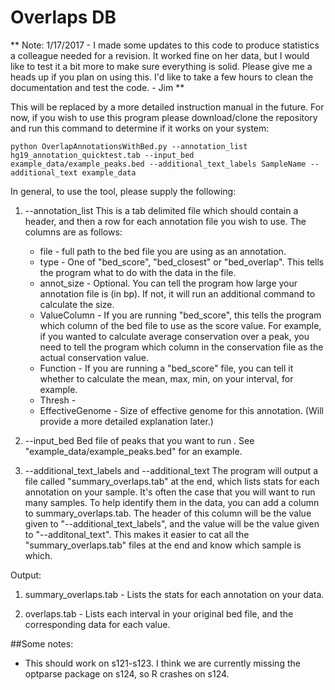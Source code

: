 # Overlaps DB

** Note: 1/17/2017 - I made some updates to this code to produce statistics a colleague needed for a revision. It worked fine on her data, but I would like to test it a bit more to make sure everything is solid. Please give me a heads up if you plan on using this. I'd like to take a few hours to clean the documentation and test the code. - Jim  **


This will be replaced by a more detailed instruction manual in the future. For now, if you wish to use this program please download/clone the repository and run this command to determine if it works on your system:

```
python OverlapAnnotationsWithBed.py --annotation_list hg19_annotation_quicktest.tab --input_bed example_data/example_peaks.bed --additional_text_labels SampleName --additional_text example_data
```

In general, to use the tool, please supply the following:


1. --annotation_list 
    This is a tab delimited file which should contain a header, and then a row for each annotation file you wish to use. The columns are as follows:
    * file - full path to the bed file you are using as an annotation.	
    * type - One of "bed_score", "bed_closest" or "bed_overlap". This tells the program what to do with the data in the file.
    * annot_size - Optional. You can tell the program how large your annotation file is (in bp). If not, it will run an additional command to calculate the size.
    * ValueColumn - If you are running "bed_score", this tells the program which column of the bed file to use as the score value. For example, if you wanted to calculate average conservation over a peak, you need to tell the program which column in the conservation file as the actual conservation value.
    * Function - If you are running a "bed_score" file, you can tell it whether to calculate the mean, max, min, on your interval, for example.
    * Thresh - 
    * EffectiveGenome - Size of effective genome for this annotation. (Will provide a more detailed explanation later.)
    
2. --input_bed 
    Bed file of peaks that you want to run . See "example_data/example_peaks.bed" for an example.

3. --additional_text_labels and --additional_text
    The program will output a file called "summary_overlaps.tab" at the end, which lists stats for each annotation on your sample. It's often the case that you will want to run many samples. To help identify them in the data, you can add a column to summary_overlaps.tab. The header of this column will be the value given to "--additional_text_labels", and the value will be the value given to "--additonal_text". This makes it easier to cat all the "summary_overlaps.tab" files at the end and know which sample is which.
    
Output:

1. summary_overlaps.tab - Lists the stats for each annotation on your data.

2. overlaps.tab - Lists each interval in your original bed file, and the corresponding data for each value.

##Some notes:
* This should work on s121-s123. I think we are currently missing the optparse package on s124, so R crashes on s124.

